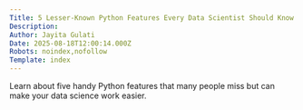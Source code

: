 ```yaml
---
Title: 5 Lesser-Known Python Features Every Data Scientist Should Know
Description: 
Author: Jayita Gulati
Date: 2025-08-18T12:00:14.000Z
Robots: noindex,nofollow
Template: index
---
```

Learn about five handy Python features that many people miss but can make your data science work easier.